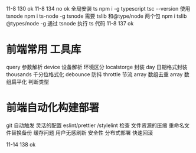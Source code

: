 11-8 130 ok
11-8 134 no ok
全局安装 ts
npm i -g typescript
tsc --version
使用 tsnode
npm i ts-node -g
tsnode 需要 tslib 和@type/node 两个包
npm i tslib @types/node -g
通过 tsnode 执行 ts 代码
11-8 137 ok

# 前端常用 工具库

query 参数解析
device 设备解析
环境区分
localstorge 封装
day 日期格式封装
thousands 千分位格式化
debounce 防抖
throttle 节流
array 数组去重
array 数组扁平化
判断类型

# 前端自动化构建部署

git 自动触发
灵活的配置
eslint/prettier /stylelint 检查
文件资源的压缩
重命名文件替换备份
缓存问题
用户无感刷新
安全性
分布式部署
快速回滚

11-14 138 ok

